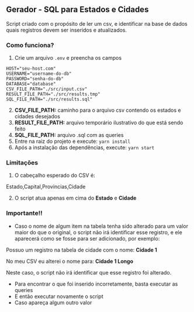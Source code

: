 ## Gerador - SQL para Estados e Cidades

Script criado com o propósito de ler um csv, e identificar na base de dados quais registros devem ser inseridos e atualizados.

### Como funciona?

1. Crie um arquivo `.env` e preencha os campos

```
HOST="seu-host.com"
USERNAME="username-do-db"
PASSWORD="senha-do-db"
DATABASE="database"
CSV_FILE_PATH="./src/input.csv"
RESULT_FILE_PATH="./src/results.tmp"
SQL_FILE_PATH="./src/results.sql"
```

2. **CSV_FILE_PATH:** caminho para o arquivo csv contendo os estados e cidades desejados
3. **RESULT_FILE_PATH:** arquivo temporário ilustrativo do que está sendo feito
4. **SQL_FILE_PATH:** arquivo .sql com as queries
5. Entre na raiz do projeto e execute: `yarn install`
6. Após a instalação das dependências, execute: `yarn start`

### Limitações

1. O cabeçalho esperado do CSV é:

Estado,Capital,Provincias,Cidade

2. O script atua apenas em cima do **Estado** e **Cidade**


### Importante!!

- Caso o nome de algum item na tabela tenha sido alterado para um valor maior do que o original, o script não irá identificar esse registro, e ele aparecerá como se fosse para ser adicionado, por exemplo: 

Possuo um registro na tabela de cidade com o nome: **Cidade 1**

No meu CSV eu alterei o nome para: **Cidade 1 Longo**

Neste caso, o script não irá identificar que esse registro foi alterado.

- Para encontrar o que foi inserido incorretamente, basta executar as queries
- E então executar novamente o script
- Caso apareça algum outro valor 
